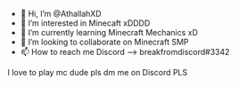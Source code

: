 - 👋 Hi, I’m @AthallahXD
- 👀 I’m interested in Minecaft xDDDD
- 🌱 I’m currently learning Minecraft Mechanics xD
- 💞️ I’m looking to collaborate on Minecraft SMP
- 📫 How to reach me Discord --> breakfromdiscord#3342

I love to play mc dude pls dm me on Discord PLS
